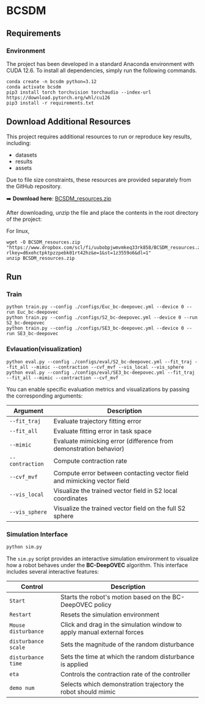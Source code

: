 # BCSDM

## Requirements
### Environment
The project has been developed in a standard Anaconda environment with CUDA 12.6. To install all dependencies, simply run the following commands.

```shell
conda create -n bcsdm python=3.12
conda activate bcsdm
pip3 install torch torchvision torchaudio --index-url https://download.pytorch.org/whl/cu126
pip3 install -r requirements.txt
```

## Download Additional Resources

This project requires additional resources to run or reproduce key results, including:

- datasets
- results
- assets

Due to file size constraints, these resources are provided separately from the GitHub repository.

➡️ **Download here**: [BCSDM_resources.zip](<https://www.dropbox.com/scl/fi/uubobpjwmvmkeq33rk858/BCSDM_resources.zip?rlkey=d6xehctpktpzzpebk01rt42hz&e=1&st=1z3559o6&dl=1>)

After downloading, unzip the file and place the contents in the root directory of the project:

For linux,
```shell
wget -O BCSDM_resources.zip "https://www.dropbox.com/scl/fi/uubobpjwmvmkeq33rk858/BCSDM_resources.zip?rlkey=d6xehctpktpzzpebk01rt42hz&e=1&st=1z3559o6&dl=1"
unzip BCSDM_resources.zip
```

## Run

### Train
```shell
python train.py --config ./configs/Euc_bc-deepovec.yml --device 0 --run Euc_bc-deepovec
python train.py --config ./configs/S2_bc-deepovec.yml --device 0 --run S2_bc-deepovec
python train.py --config ./configs/SE3_bc-deepovec.yml --device 0 --run SE3_bc-deepovec
```

### Evlauation(visualization)
```shell
python eval.py --config ./configs/eval/S2_bc-deepovec.yml --fit_traj --fit_all --mimic --contraction --cvf_mvf --vis_local --vis_sphere
python eval.py --config ./configs/eval/SE3_bc-deepovec.yml --fit_traj --fit_all --mimic --contraction --cvf_mvf
```

You can enable specific evaluation metrics and visualizations by passing the corresponding arguments:

| Argument         | Description                                                                 |
|------------------|-----------------------------------------------------------------------------|
| `--fit_traj`     | Evaluate trajectory fitting error                                           |
| `--fit_all`      | Evaluate fitting error in task space                                        |
| `--mimic`        | Evaluate mimicking error (difference from demonstration behavior)           |
| `--contraction`  | Compute contraction rate                                                    |
| `--cvf_mvf`      | Compute error between contacting vector field and mimicking vector field    |
| `--vis_local`    | Visualize the trained vector field in S2 local coordinates                  |
| `--vis_sphere`   | Visualize the trained vector field on the full S2 sphere                    |



### Simulation Interface

```bash
python sim.py
```

The `sim.py` script provides an interactive simulation environment to visualize how a robot behaves under the **BC-DeepOVEC** algorithm. This interface includes several interactive features:


| Control             | Description                                                                 |
|---------------------|-----------------------------------------------------------------------------|
| `Start`             | Starts the robot's motion based on the BC-DeepOVEC policy                   |
| `Restart`           | Resets the simulation environment                                           |
| `Mouse disturbance` | Click and drag in the simulation window to apply manual external forces     |
| `disturbance scale` | Sets the magnitude of the random disturbance                                |
| `disturbance time`  | Sets the time at which the random disturbance is applied                    |
| `eta`               | Controls the contraction rate of the controller                             |
| `demo num`          | Selects which demonstration trajectory the robot should mimic               |
